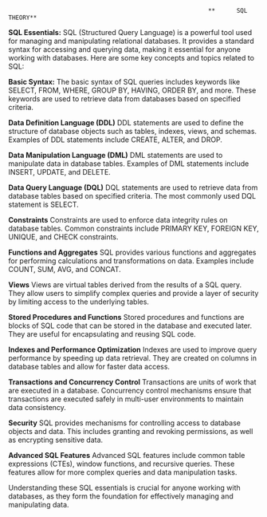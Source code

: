                                                             **      SQL THEORY**
**SQL Essentials:**
SQL (Structured Query Language) is a powerful tool used for managing and manipulating relational databases. It provides a standard syntax for accessing and querying data, making it essential for anyone working with databases. Here are some key concepts and topics related to SQL:

**Basic Syntax:**
The basic syntax of SQL queries includes keywords like SELECT, FROM, WHERE, GROUP BY, HAVING, ORDER BY, and more. These keywords are used to retrieve data from databases based on specified criteria.

**Data Definition Language (DDL)**
DDL statements are used to define the structure of database objects such as tables, indexes, views, and schemas. Examples of DDL statements include CREATE, ALTER, and DROP.

**Data Manipulation Language (DML)**
DML statements are used to manipulate data in database tables. Examples of DML statements include INSERT, UPDATE, and DELETE.

**Data Query Language (DQL)**
DQL statements are used to retrieve data from database tables based on specified criteria. The most commonly used DQL statement is SELECT.

**Constraints**
Constraints are used to enforce data integrity rules on database tables. Common constraints include PRIMARY KEY, FOREIGN KEY, UNIQUE, and CHECK constraints.

**Functions and Aggregates**
SQL provides various functions and aggregates for performing calculations and transformations on data. Examples include COUNT, SUM, AVG, and CONCAT.

**Views**
Views are virtual tables derived from the results of a SQL query. They allow users to simplify complex queries and provide a layer of security by limiting access to the underlying tables.

**Stored Procedures and Functions**
Stored procedures and functions are blocks of SQL code that can be stored in the database and executed later. They are useful for encapsulating and reusing SQL code.

**Indexes and Performance Optimization**
Indexes are used to improve query performance by speeding up data retrieval. They are created on columns in database tables and allow for faster data access.

**Transactions and Concurrency Control**
Transactions are units of work that are executed in a database. Concurrency control mechanisms ensure that transactions are executed safely in multi-user environments to maintain data consistency.

**Security**
SQL provides mechanisms for controlling access to database objects and data. This includes granting and revoking permissions, as well as encrypting sensitive data.

**Advanced SQL Features**
Advanced SQL features include common table expressions (CTEs), window functions, and recursive queries. These features allow for more complex queries and data manipulation tasks.

Understanding these SQL essentials is crucial for anyone working with databases, as they form the foundation for effectively managing and manipulating data.





